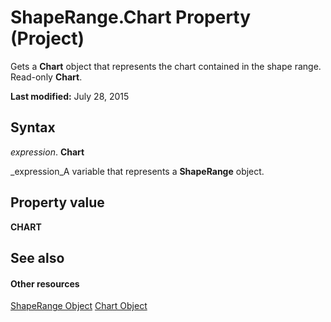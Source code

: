 
# ShapeRange.Chart Property (Project)
Gets a  **Chart** object that represents the chart contained in the shape range. Read-only **Chart**.

 **Last modified:** July 28, 2015


## Syntax

 _expression_. **Chart**

 _expression_A variable that represents a  **ShapeRange** object.


## Property value

 **CHART**


## See also


#### Other resources


 [ShapeRange Object](315031aa-4b8c-424b-26e7-ce15897beb05.md)
 [Chart Object](810d4ec1-69d2-c432-b9da-57042b783b85.md)
